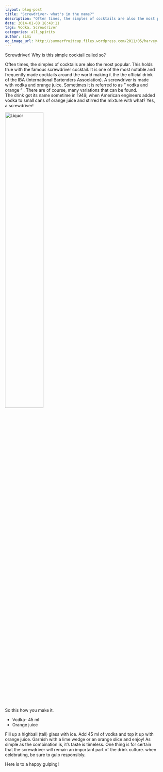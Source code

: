```yaml
---
layout: blog-post
title: "Screwdriver- what's in the name?"
description: "Often times, the simples of cocktails are also the most popular. This holds true with the famous screwdriver cocktail. It is one of the most notable and frequently made cocktails around the world making it the the official drink of the IBA."
date: 2014-01-08 18:48:11
tags: Vodka, Screwdriver
categories: all_spirits
author: simi
og_image_url: http://summerfruitcup.files.wordpress.com/2011/05/harvey-wallbanger.jpg
---
```


Screwdriver! Why is this simple cocktail called so?


Often times, the simples of cocktails are also the most popular. This holds true with the famous screwdriver cocktail. It is one of the most notable and frequently made cocktails around the world making it the the official drink of the IBA (International Bartenders Association).
A screwdriver is made with vodka and orange juice. Sometimes it is referred to as ” vodka and orange ” . There are of course, many variations that can be found.  
The drink got its name sometime in 1949, when American engineers added vodka to small cans of orange juice and stirred the mixture with what? Yes, a screwdriver!
 
 <img src="http://withfriendship.com/images/g/33402/Screwdriver-(cocktail)-image.jpg" alt="Liquor" width="50%"/>

 So this how you make it.

* Vodka- 45 ml
* Orange juice 


Fill up a highball (tall) glass with ice. Add 45 ml of vodka and top it up with orange juice. Garnish with a lime wedge or an orange slice and enjoy!
As simple as the combination is, it’s taste is timeless. One thing is for certain that the screwdriver will remain an important part of the drink culture. when celebrating, be sure to gulp responsibly.
 
 Here is to a happy gulping!
